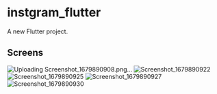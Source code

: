# instgram_flutter

A new Flutter project.

## Screens

![Uploading Screenshot_1679890908.png…]()
![Screenshot_1679890922](https://user-images.githubusercontent.com/109968682/227840395-94b2f38a-de1d-4738-9615-ab1c4033fe7b.png)
![Screenshot_1679890925](https://user-images.githubusercontent.com/109968682/227840403-03c30de2-6a0b-4802-a3d2-562d9a11a32d.png)
![Screenshot_1679890927](https://user-images.githubusercontent.com/109968682/227840409-0057772f-b9ff-4d2c-99a0-34b1119f23b9.png)
![Screenshot_1679890930](https://user-images.githubusercontent.com/109968682/227840412-fabc7091-35ff-456e-9e7a-a9d9bf6381a1.png)
